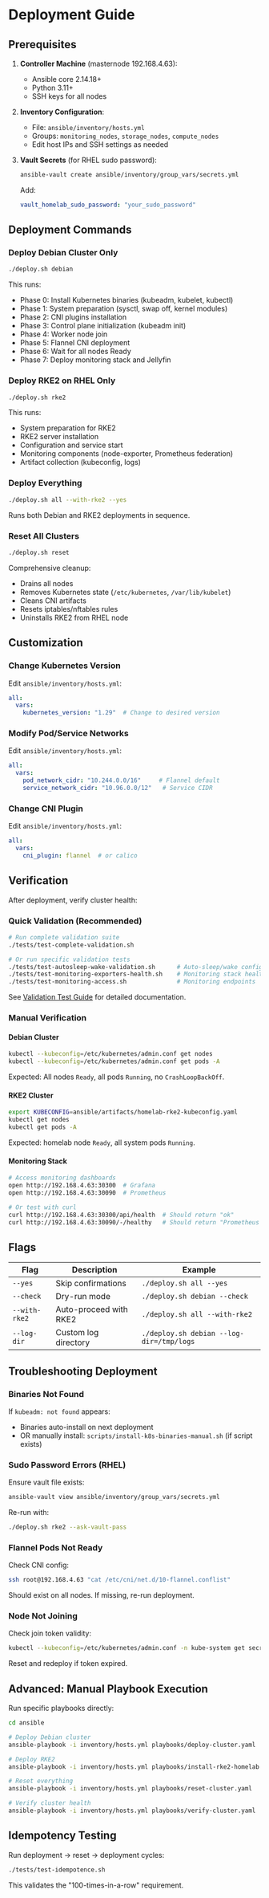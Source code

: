 # Deployment Guide

## Prerequisites

1. **Controller Machine** (masternode 192.168.4.63):
   - Ansible core 2.14.18+
   - Python 3.11+
   - SSH keys for all nodes

2. **Inventory Configuration**:
   - File: `ansible/inventory/hosts.yml`
   - Groups: `monitoring_nodes`, `storage_nodes`, `compute_nodes`
   - Edit host IPs and SSH settings as needed

3. **Vault Secrets** (for RHEL sudo password):
   ```bash
   ansible-vault create ansible/inventory/group_vars/secrets.yml
   ```
   
   Add:
   ```yaml
   vault_homelab_sudo_password: "your_sudo_password"
   ```

## Deployment Commands

### Deploy Debian Cluster Only
```bash
./deploy.sh debian
```

This runs:
- Phase 0: Install Kubernetes binaries (kubeadm, kubelet, kubectl)
- Phase 1: System preparation (sysctl, swap off, kernel modules)
- Phase 2: CNI plugins installation
- Phase 3: Control plane initialization (kubeadm init)
- Phase 4: Worker node join
- Phase 5: Flannel CNI deployment
- Phase 6: Wait for all nodes Ready
- Phase 7: Deploy monitoring stack and Jellyfin

### Deploy RKE2 on RHEL Only
```bash
./deploy.sh rke2
```

This runs:
- System preparation for RKE2
- RKE2 server installation
- Configuration and service start
- Monitoring components (node-exporter, Prometheus federation)
- Artifact collection (kubeconfig, logs)

### Deploy Everything
```bash
./deploy.sh all --with-rke2 --yes
```

Runs both Debian and RKE2 deployments in sequence.

### Reset All Clusters
```bash
./deploy.sh reset
```

Comprehensive cleanup:
- Drains all nodes
- Removes Kubernetes state (`/etc/kubernetes`, `/var/lib/kubelet`)
- Cleans CNI artifacts
- Resets iptables/nftables rules
- Uninstalls RKE2 from RHEL node

## Customization

### Change Kubernetes Version
Edit `ansible/inventory/hosts.yml`:
```yaml
all:
  vars:
    kubernetes_version: "1.29"  # Change to desired version
```

### Modify Pod/Service Networks
Edit `ansible/inventory/hosts.yml`:
```yaml
all:
  vars:
    pod_network_cidr: "10.244.0.0/16"     # Flannel default
    service_network_cidr: "10.96.0.0/12"   # Service CIDR
```

### Change CNI Plugin
Edit `ansible/inventory/hosts.yml`:
```yaml
all:
  vars:
    cni_plugin: flannel  # or calico
```

## Verification

After deployment, verify cluster health:

### Quick Validation (Recommended)
```bash
# Run complete validation suite
./tests/test-complete-validation.sh

# Or run specific validation tests
./tests/test-autosleep-wake-validation.sh      # Auto-sleep/wake configuration
./tests/test-monitoring-exporters-health.sh    # Monitoring stack health
./tests/test-monitoring-access.sh              # Monitoring endpoints
```

See [Validation Test Guide](docs/VALIDATION_TEST_GUIDE.md) for detailed documentation.

### Manual Verification

#### Debian Cluster
```bash
kubectl --kubeconfig=/etc/kubernetes/admin.conf get nodes
kubectl --kubeconfig=/etc/kubernetes/admin.conf get pods -A
```

Expected: All nodes `Ready`, all pods `Running`, no `CrashLoopBackOff`.

#### RKE2 Cluster
```bash
export KUBECONFIG=ansible/artifacts/homelab-rke2-kubeconfig.yaml
kubectl get nodes
kubectl get pods -A
```

Expected: homelab node `Ready`, all system pods `Running`.

#### Monitoring Stack
```bash
# Access monitoring dashboards
open http://192.168.4.63:30300  # Grafana
open http://192.168.4.63:30090  # Prometheus

# Or test with curl
curl http://192.168.4.63:30300/api/health  # Should return "ok"
curl http://192.168.4.63:30090/-/healthy   # Should return "Prometheus is Healthy"
```

## Flags

| Flag | Description | Example |
|------|-------------|---------|
| `--yes` | Skip confirmations | `./deploy.sh all --yes` |
| `--check` | Dry-run mode | `./deploy.sh debian --check` |
| `--with-rke2` | Auto-proceed with RKE2 | `./deploy.sh all --with-rke2` |
| `--log-dir` | Custom log directory | `./deploy.sh debian --log-dir=/tmp/logs` |

## Troubleshooting Deployment

### Binaries Not Found
If `kubeadm: not found` appears:
- Binaries auto-install on next deployment
- OR manually install: `scripts/install-k8s-binaries-manual.sh` (if script exists)

### Sudo Password Errors (RHEL)
Ensure vault file exists:
```bash
ansible-vault view ansible/inventory/group_vars/secrets.yml
```

Re-run with:
```bash
./deploy.sh rke2 --ask-vault-pass
```

### Flannel Pods Not Ready
Check CNI config:
```bash
ssh root@192.168.4.63 "cat /etc/cni/net.d/10-flannel.conflist"
```

Should exist on all nodes. If missing, re-run deployment.

### Node Not Joining
Check join token validity:
```bash
kubectl --kubeconfig=/etc/kubernetes/admin.conf -n kube-system get secrets | grep bootstrap-token
```

Reset and redeploy if token expired.

## Advanced: Manual Playbook Execution

Run specific playbooks directly:

```bash
cd ansible

# Deploy Debian cluster
ansible-playbook -i inventory/hosts.yml playbooks/deploy-cluster.yaml

# Deploy RKE2
ansible-playbook -i inventory/hosts.yml playbooks/install-rke2-homelab.yml --ask-vault-pass

# Reset everything
ansible-playbook -i inventory/hosts.yml playbooks/reset-cluster.yaml

# Verify cluster health
ansible-playbook -i inventory/hosts.yml playbooks/verify-cluster.yaml
```

## Idempotency Testing

Run deployment → reset → deployment cycles:
```bash
./tests/test-idempotence.sh
```

This validates the "100-times-in-a-row" requirement.
